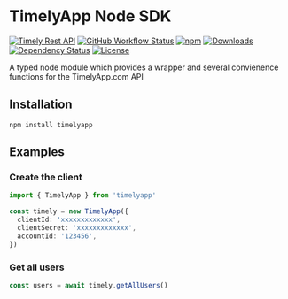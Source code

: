 # TimelyApp Node SDK

[![Timely Rest API](https://img.shields.io/badge/Timely%20Rest%20API--green.svg)](https://dev.timelyapp.com/)
[![GitHub Workflow Status](https://img.shields.io/github/workflow/status/pliancy/timelyapp-sdk/CI)](https://github.com/pliancy/timelyapp-sdk)
[![npm](https://img.shields.io/npm/v/timelyapp.svg)](https://www.npmjs.com/package/timelyapp)
[![Downloads](https://img.shields.io/npm/dm/timelyapp.svg)](https://npmjs.com/timelyapp)
[![Dependency Status](https://img.shields.io/david/pliancy/timelyapp-sdk)](https://david-dm.org/pliancy/timelyapp-sdk)
[![License](https://img.shields.io/github/license/pliancy/timelyapp-sdk)](https://npmjs.com/timelyapp)

A typed node module which provides a wrapper and several convienence functions for the TimelyApp.com API

## Installation

```shell
npm install timelyapp
```

## Examples

### Create the client

```typescript
import { TimelyApp } from 'timelyapp'

const timely = new TimelyApp({
  clientId: 'xxxxxxxxxxxxx',
  clientSecret: 'xxxxxxxxxxxxx',
  accountId: '123456',
})
```

### Get all users

```typescript
const users = await timely.getAllUsers()
```
